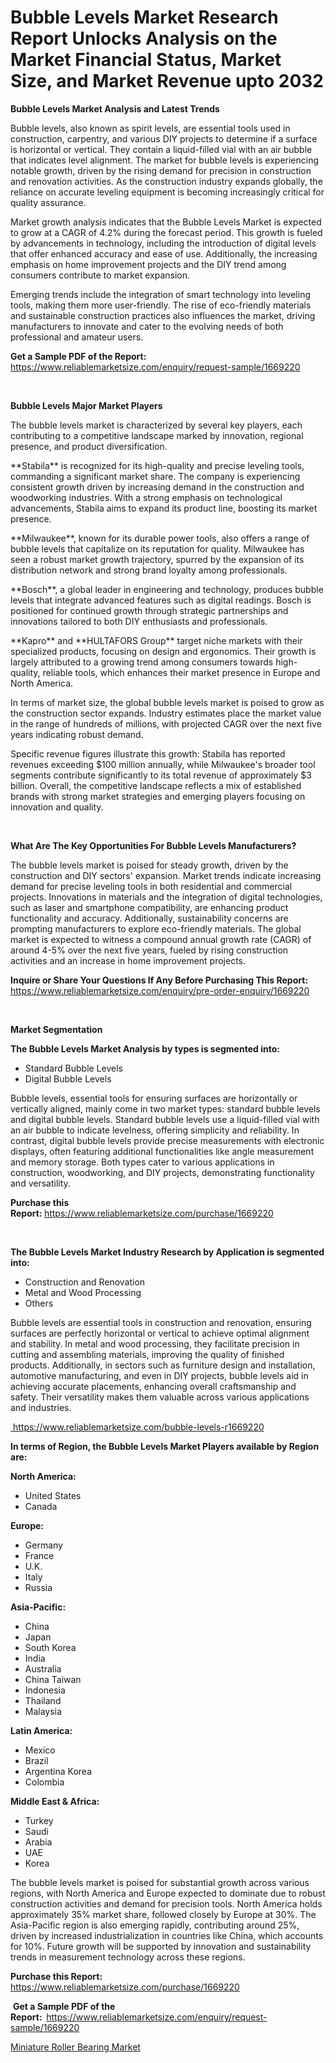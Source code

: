 <p><h1>Bubble Levels Market Research Report Unlocks Analysis on the Market Financial Status, Market Size, and Market Revenue upto 2032</h1></p><p><strong>Bubble Levels Market Analysis and Latest Trends</strong></p>
<p><p>Bubble levels, also known as spirit levels, are essential tools used in construction, carpentry, and various DIY projects to determine if a surface is horizontal or vertical. They contain a liquid-filled vial with an air bubble that indicates level alignment. The market for bubble levels is experiencing notable growth, driven by the rising demand for precision in construction and renovation activities. As the construction industry expands globally, the reliance on accurate leveling equipment is becoming increasingly critical for quality assurance.</p><p>Market growth analysis indicates that the Bubble Levels Market is expected to grow at a CAGR of 4.2% during the forecast period. This growth is fueled by advancements in technology, including the introduction of digital levels that offer enhanced accuracy and ease of use. Additionally, the increasing emphasis on home improvement projects and the DIY trend among consumers contribute to market expansion. </p><p>Emerging trends include the integration of smart technology into leveling tools, making them more user-friendly. The rise of eco-friendly materials and sustainable construction practices also influences the market, driving manufacturers to innovate and cater to the evolving needs of both professional and amateur users.</p></p>
<p><strong>Get a Sample PDF of the Report:&nbsp;</strong> <a href="https://www.reliablemarketsize.com/enquiry/request-sample/1669220?utm_campaign=2804&utm_medium=2&utm_source=Github&utm_content=ia&utm_term=08042025&utm_id=bubble-levels">https://www.reliablemarketsize.com/enquiry/request-sample/1669220</a></p>
<p>&nbsp;</p>
<p><strong>Bubble Levels Major Market Players</strong></p>
<p><p>The bubble levels market is characterized by several key players, each contributing to a competitive landscape marked by innovation, regional presence, and product diversification. </p><p>**Stabila** is recognized for its high-quality and precise leveling tools, commanding a significant market share. The company is experiencing consistent growth driven by increasing demand in the construction and woodworking industries. With a strong emphasis on technological advancements, Stabila aims to expand its product line, boosting its market presence.</p><p>**Milwaukee**, known for its durable power tools, also offers a range of bubble levels that capitalize on its reputation for quality. Milwaukee has seen a robust market growth trajectory, spurred by the expansion of its distribution network and strong brand loyalty among professionals.</p><p>**Bosch**, a global leader in engineering and technology, produces bubble levels that integrate advanced features such as digital readings. Bosch is positioned for continued growth through strategic partnerships and innovations tailored to both DIY enthusiasts and professionals.</p><p>**Kapro** and **HULTAFORS Group** target niche markets with their specialized products, focusing on design and ergonomics. Their growth is largely attributed to a growing trend among consumers towards high-quality, reliable tools, which enhances their market presence in Europe and North America.</p><p>In terms of market size, the global bubble levels market is poised to grow as the construction sector expands. Industry estimates place the market value in the range of hundreds of millions, with projected CAGR over the next five years indicating robust demand.</p><p>Specific revenue figures illustrate this growth: Stabila has reported revenues exceeding $100 million annually, while Milwaukee's broader tool segments contribute significantly to its total revenue of approximately $3 billion. Overall, the competitive landscape reflects a mix of established brands with strong market strategies and emerging players focusing on innovation and quality.</p></p>
<p>&nbsp;</p>
<p><strong>What Are The Key Opportunities For Bubble Levels Manufacturers?</strong></p>
<p><p>The bubble levels market is poised for steady growth, driven by the construction and DIY sectors' expansion. Market trends indicate increasing demand for precise leveling tools in both residential and commercial projects. Innovations in materials and the integration of digital technologies, such as laser and smartphone compatibility, are enhancing product functionality and accuracy. Additionally, sustainability concerns are prompting manufacturers to explore eco-friendly materials. The global market is expected to witness a compound annual growth rate (CAGR) of around 4-5% over the next five years, fueled by rising construction activities and an increase in home improvement projects.</p></p>
<p><strong>Inquire or Share Your Questions If Any Before Purchasing This Report:</strong> <a href="https://www.reliablemarketsize.com/enquiry/pre-order-enquiry/1669220?utm_campaign=2804&utm_medium=2&utm_source=Github&utm_content=ia&utm_term=08042025&utm_id=bubble-levels">https://www.reliablemarketsize.com/enquiry/pre-order-enquiry/1669220</a></p>
<p>&nbsp;</p>
<p><strong>Market Segmentation</strong></p>
<p><strong>The Bubble Levels Market Analysis by types is segmented into:</strong></p>
<p><ul><li>Standard Bubble Levels</li><li>Digital Bubble Levels</li></ul></p>
<p><p>Bubble levels, essential tools for ensuring surfaces are horizontally or vertically aligned, mainly come in two market types: standard bubble levels and digital bubble levels. Standard bubble levels use a liquid-filled vial with an air bubble to indicate levelness, offering simplicity and reliability. In contrast, digital bubble levels provide precise measurements with electronic displays, often featuring additional functionalities like angle measurement and memory storage. Both types cater to various applications in construction, woodworking, and DIY projects, demonstrating functionality and versatility.</p></p>
<p><strong>Purchase this Report:&nbsp;</strong><a href="https://www.reliablemarketsize.com/purchase/1669220?utm_campaign=2804&utm_medium=2&utm_source=Github&utm_content=ia&utm_term=08042025&utm_id=bubble-levels">https://www.reliablemarketsize.com/purchase/1669220</a></p>
<p>&nbsp;</p>
<p><strong>The Bubble Levels Market Industry Research by Application is segmented into:</strong></p>
<p><ul><li>Construction and Renovation</li><li>Metal and Wood Processing</li><li>Others</li></ul></p>
<p><p>Bubble levels are essential tools in construction and renovation, ensuring surfaces are perfectly horizontal or vertical to achieve optimal alignment and stability. In metal and wood processing, they facilitate precision in cutting and assembling materials, improving the quality of finished products. Additionally, in sectors such as furniture design and installation, automotive manufacturing, and even in DIY projects, bubble levels aid in achieving accurate placements, enhancing overall craftsmanship and safety. Their versatility makes them valuable across various applications and industries.</p></p>
<p><a href="https://www.reliablemarketsize.com/bubble-levels-r1669220?utm_campaign=2804&utm_medium=2&utm_source=Github&utm_content=ia&utm_term=08042025&utm_id=bubble-levels">&nbsp;https://www.reliablemarketsize.com/bubble-levels-r1669220</a></p>
<p><strong>In terms of Region, the Bubble Levels Market Players available by Region are:</strong></p>
<p>
    <p> <strong> North America: </strong>
        <ul>
            <li>United States</li>
            <li>Canada</li>
        </ul>
        </p> 
    <p> <strong> Europe: </strong>
        <ul>
            <li>Germany</li>
            <li>France</li>
            <li>U.K.</li>
            <li>Italy</li>
            <li>Russia</li>
        </ul>
        </p> 
    <p> <strong> Asia-Pacific: </strong>
        <ul>
            <li>China</li>
            <li>Japan</li>
            <li>South Korea</li>
            <li>India</li>
            <li>Australia</li>
            <li>China Taiwan</li>
            <li>Indonesia</li>
            <li>Thailand</li>
            <li>Malaysia</li>
        </ul>
        </p> 
    <p> <strong> Latin America: </strong>
        <ul>
            <li>Mexico</li>
            <li>Brazil</li>
            <li>Argentina Korea</li>
            <li>Colombia</li>
        </ul>
        </p> 
    <p> <strong> Middle East & Africa: </strong>
        <ul>
            <li>Turkey</li>
            <li>Saudi</li>
            <li>Arabia</li>
            <li>UAE</li>
            <li>Korea</li>
        </ul>
    </p>
    </p>
<p><p>The bubble levels market is poised for substantial growth across various regions, with North America and Europe expected to dominate due to robust construction activities and demand for precision tools. North America holds approximately 35% market share, followed closely by Europe at 30%. The Asia-Pacific region is also emerging rapidly, contributing around 25%, driven by increased industrialization in countries like China, which accounts for 10%. Future growth will be supported by innovation and sustainability trends in measurement technology across these regions.</p></p>
<p><strong>Purchase this Report: </strong><a href="https://www.reliablemarketsize.com/purchase/1669220?utm_campaign=2804&utm_medium=2&utm_source=Github&utm_content=ia&utm_term=08042025&utm_id=bubble-levels">https://www.reliablemarketsize.com/purchase/1669220</a></p>
<p>&nbsp;<strong>Get a Sample PDF of the Report:&nbsp;&nbsp;</strong><a href="https://www.reliablemarketsize.com/enquiry/request-sample/1669220?utm_campaign=2804&utm_medium=2&utm_source=Github&utm_content=ia&utm_term=08042025&utm_id=bubble-levels">https://www.reliablemarketsize.com/enquiry/request-sample/1669220</a></p>
<p><strong></strong></p>
<p><p><a href="https://github.com/omduthkevork/Market-Research-Report-List-1/blob/main/miniature-roller-bearing-market.md?utm_campaign=2804&utm_medium=2&utm_source=Github&utm_content=ia&utm_term=08042025&utm_id=bubble-levels">Miniature Roller Bearing Market</a></p></p>